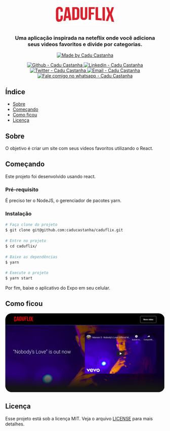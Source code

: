 <h1 align="center">
    <img alt="Caduflix" src="./src/assets/img/caduflix.png?raw=true"  width="200px" style="border-radius:20px;"/>
</h1>

<h3 align="center" >
  Uma aplicação inspirada na neteflix onde você adiciona <br \>seus videos favoritos e divide por categorias.
</h3>

<p align="center">
  <a href="https://github.com/caducastanha" target="_blank">
    <img alt="Made by Cadu Castanha" src="https://img.shields.io/badge/made%20by-caducastanha-informational">
  </a>
</p>

<p align="center">
  <a href="https://github.com/caducastanha" target="_blank" >
    <img alt="Github - Cadu Castanha" src="https://img.shields.io/badge/Github--%23F8952D?style=social&logo=github">
  </a>
  <a href="https://www.linkedin.com/in/carlos-eduardo-castanha-a93153108/" target="_blank" >
    <img alt="Linkedin - Cadu Castanha" src="https://img.shields.io/badge/Linkedin--%23F8952D?style=social&logo=linkedin">
  </a>
  <a href="https://twitter.com/cadu_castanha" target="_blank" >
    <img alt="Twitter - Cadu Castanha" src="https://img.shields.io/badge/Twitter--%23F8952D?style=social&logo=twitter">
  </a>
  <a href="mailto:caducastanha@gmail.com" target="_blank" >
    <img alt="Email - Cadu Castanha" src="https://img.shields.io/badge/Email--%23F8952D?style=social&logo=gmail">
  </a>
  <a href="https://api.whatsapp.com/send?phone=5587981721125"
        target="_blank" >
    <img alt="Fale comigo no whatsapp - Cadu Castanha" src="https://img.shields.io/badge/Whatsapp--%23F8952D?style=social&logo=whatsapp">
  </a>
</p>

## Índice

- [Sobre](#about)
- [Começando](#getting_started)
- [Como ficou](#usage)
- [Licença](#license)

## Sobre <a name="about"></a>

O objetivo é criar um site com seus videos favoritos utilizando o React.

## Começando <a name="getting_started"></a>

Este projeto foi desenvolvido usando react.

### Pré-requisito

É preciso ter o NodeJS, o gerenciador de pacotes yarn.

### Instalação

```sh
# Faça clone do projeto
$ git clone git@github.com:caducastanha/caduflix.git

# Entre no projeto
$ cd caduflix/

# Baixe as dependências
$ yarn

# Execute o projeto
$ yarn start
```

Por fim, baixe o aplicativo do Expo em seu celular.

## Como ficou <a name = "usage"></a>

<a href="https://caduflix.vercel.app/" target="_blank" align="center">
  <img alt="Caduflix" src="./src/assets/img/banner.png?raw=true"  width="600px" style="border-radius:20px;"/>
</a>

## Licença <a name="license"></a>
Esse projeto está sob a licença MIT. Veja o arquivo [LICENSE](LICENSE) para mais detalhes.

